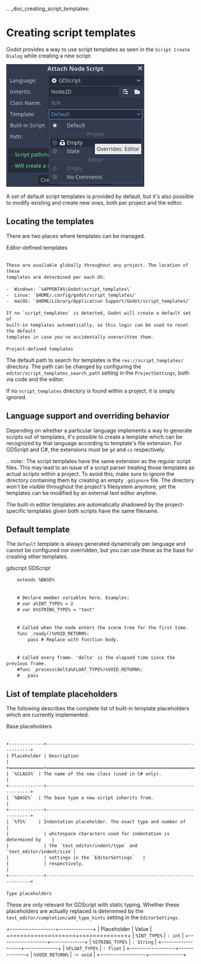 .. _doc_creating_script_templates:

Creating script templates
=========================

Godot provides a way to use script templates as seen in the
`Script Create Dialog` while creating a new script:

![](img/script_create_dialog_templates.png)

A set of default script templates is provided by default, but it's also possible
to modify existing and create new ones, both per project and the editor.

Locating the templates
----------------------

There are two places where templates can be managed.

Editor-defined templates
~~~~~~~~~~~~~~~~~~~~~~~~

These are available globally throughout any project. The location of these
templates are determined per each OS:

-  Windows: `%APPDATA%\Godot\script_templates\`
-  Linux: `$HOME/.config/godot/script_templates/`
-  macOS: `$HOME/Library/Application Support/Godot/script_templates/`

If no `script_templates` is detected, Godot will create a default set of
built-in templates automatically, so this logic can be used to reset the default
templates in case you've accidentally overwritten them.

Project-defined templates
~~~~~~~~~~~~~~~~~~~~~~~~~

The default path to search for templates is the
`res://script_templates/` directory. The path can be changed by configuring
the `editor/script_templates_search_path` setting in the
`ProjectSettings`, both via code and the editor.

If no `script_templates` directory is found within a project, it is simply
ignored.

Language support and overriding behavior
----------------------------------------

Depending on whether a particular language implements a way to generate scripts
out of templates, it's possible to create a template which can be recognized by
that language according to template's file extension. For GDScript and C#, the
extensions must be `gd` and `cs` respectively.

.. note:: The script templates have the same extension as the regular script
          files. This may lead to an issue of a script parser treating those templates as
          actual scripts within a project. To avoid this, make sure to ignore the
          directory containing them by creating an empty `.gdignore` file. The directory won't be
          visible throughout the project's filesystem anymore, yet the templates can be
          modified by an external text editor anytime.

The built-in editor templates are automatically shadowed by the project-specific
templates given both scripts have the same filename.

Default template
----------------

The `Default` template is always generated dynamically per language and cannot
be configured nor overridden, but you can use these as the base for creating
other templates.


gdscript GDScript

```
    extends %BASE%


    # Declare member variables here. Examples:
    # var a%INT_TYPE% = 2
    # var b%STRING_TYPE% = "text"


    # Called when the node enters the scene tree for the first time.
    func _ready()%VOID_RETURN%:
        pass # Replace with function body.


    # Called every frame. 'delta' is the elapsed time since the previous frame.
    #func _process(delta%FLOAT_TYPE%)%VOID_RETURN%:
    #	pass
```

List of template placeholders
-----------------------------

The following describes the complete list of built-in template placeholders
which are currently implemented.

Base placeholders
~~~~~~~~~~~~~~~~~

+-------------+----------------------------------------------------------------+
| Placeholder | Description                                                    |
+=============+================================================================+
| `%CLASS%` | The name of the new class (used in C# only).                   |
+-------------+----------------------------------------------------------------+
| `%BASE%`  | The base type a new script inherits from.                      |
+-------------+----------------------------------------------------------------+
| `%TS%`    | Indentation placeholder. The exact type and number of          |
|             | whitespace characters used for indentation is determined by    |
|             | the `text_editor/indent/type` and `text_editor/indent/size`|
|             | settings in the `EditorSettings`   |
|             | respectively.                                                  |
+-------------+----------------------------------------------------------------+

Type placeholders
~~~~~~~~~~~~~~~~~

These are only relevant for GDScript with static typing. Whether these
placeholders are actually replaced is determined by the
`text_editor/completion/add_type_hints` setting in the
`EditorSettings`.

+-------------------+--------------+
| Placeholder       | Value        |
+===================+==============+
| `%INT_TYPE%`    | `: int`    |
+-------------------+--------------+
| `%STRING_TYPE%` | `: String` |
+-------------------+--------------+
| `%FLOAT_TYPE%`  | `: float`  |
+-------------------+--------------+
| `%VOID_RETURN%` | `-> void`  |
+-------------------+--------------+
